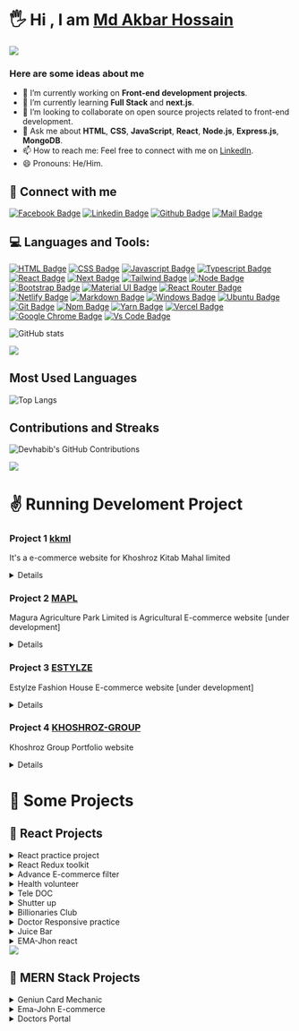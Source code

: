 # 🖐 Hi , I am [Md Akbar Hossain](https://mdakbarhossain1.github.io/mdakbarhossain/)

<!--horizontal divider (gradient)-->
<img src="https://user-images.githubusercontent.com/73097560/115834477-dbab4500-a447-11eb-908a-139a6edaec5c.gif">

<!-- ![Github Cover]() -->

### Here are some ideas about me

- 🔭 I’m currently working on **Front-end development projects**.
- 🌱 I’m currently learning **Full Stack** and **next.js**.
- 👯 I’m looking to collaborate on open source projects related to front-end development.
- 💬 Ask me about **HTML**, **CSS**, **JavaScript**, **React**, **Node.js**, **Express.js**, **MongoDB**.
- 📫 How to reach me: Feel free to connect with me on [LinkedIn](https://www.linkedin.com/in/md-akbar-hossain/).
- 😄 Pronouns: He/Him.

## 🚀 Connect with me

[![Facebook Badge](https://img.shields.io/badge/Facebook-1877F2?style=for-the-badge&logo=facebook&logoColor=white)](https://facebook.com/akbar.shovo.1)
[![Linkedin Badge](https://img.shields.io/badge/LinkedIn-0077B5?style=for-the-badge&logo=linkedin&logoColor=white)](https://linkedin.com/in/md-akbar-hossain)
[![Github Badge](https://img.shields.io/badge/GitHub-100000?style=for-the-badge&logo=github&logoColor=white)](https://github.com/mdakbarhossain1)
[![Mail Badge](https://img.shields.io/badge/Gmail-D14836?style=for-the-badge&logo=gmail&logoColor=white)](mailto:mdakbarhossain16@gmail.com)

## 💻 Languages and Tools:

[![HTML Badge](https://img.shields.io/badge/HTML5-E34F26?style=for-the-badge&logo=html5&logoColor=white)](https://github.com/mdakbarhossain1)
[![CSS Badge](https://img.shields.io/badge/CSS3-1572B6?style=for-the-badge&logo=css3&logoColor=white)](https://github.com/mdakbarhossain1)
[![Javascript Badge](https://img.shields.io/badge/JavaScript-F7DF1E?style=for-the-badge&logo=javascript&logoColor=black)](https://github.com/mdakbarhossain1)
[![Typescript Badge](https://img.shields.io/badge/typeScript-0078D6?style=for-the-badge&logo=typeScript&logoColor=white)](https://github.com/mdakbarhossain1)
[![React Badge](https://img.shields.io/badge/React-20232A?style=for-the-badge&logo=react&logoColor=61DAFB)](https://github.com/mdakbarhossain1)
[![Next Badge](https://img.shields.io/badge/NextJS-000?style=for-the-badge&logo=nextjs&logoColor=61DAFB)](https://github.com/mdakbarhossain1)
[![Tailwind Badge](https://img.shields.io/badge/Tailwind_CSS-38B2AC?style=for-the-badge&logo=tailwind-css&logoColor=white)](https://github.com/mdakbarhossain1)
[![Node Badge](https://img.shields.io/badge/Node.js-43853D?style=for-the-badge&logo=node.js&logoColor=white)](https://github.com/mdakbarhossain1)
[![Bootstrap Badge](https://img.shields.io/badge/Bootstrap-563D7C?style=for-the-badge&logo=bootstrap&logoColor=white)](https://github.com/mdakbarhossain1)
[![Material UI Badge](https://img.shields.io/badge/Material--UI-0081CB?style=for-the-badge&logo=material-ui&logoColor=white)](https://github.com/mdakbarhossain1)
[![React Router Badge](https://img.shields.io/badge/React_Router-CA4245?style=for-the-badge&logo=react-router&logoColor=white)](https://github.com/mdakbarhossain1)
[![Netlify Badge](https://img.shields.io/badge/Netlify-00C7B7?style=for-the-badge&logo=netlify&logoColor=white)](https://github.com/mdakbarhossain1)
[![Markdown Badge](https://img.shields.io/badge/Markdown-000000?style=for-the-badge&logo=markdown&logoColor=white)](https://github.com/mdakbarhossain1)
[![Windows Badge](https://img.shields.io/badge/Windows-0078D6?style=for-the-badge&logo=windows&logoColor=white)](https://github.com/mdakbarhossain1)
[![Ubuntu Badge](https://img.shields.io/badge/Ubuntu-E95420?style=for-the-badge&logo=ubuntu&logoColor=white)](https://github.com/mdakbarhossain1)
[![Git Badge](https://img.shields.io/badge/git-f34f29?style=for-the-badge&logo=git&logoColor=white)](https://github.com/mdakbarhossain1)
[![Npm Badge](https://img.shields.io/badge/npm-d7141a?style=for-the-badge&logo=npm&logoColor=white)](https://github.com/mdakbarhossain1)
[![Yarn Badge](https://img.shields.io/badge/yarn-0078D6?style=for-the-badge&logo=yarn&logoColor=white)](https://github.com/mdakbarhossain1)
[![Vercel Badge](https://img.shields.io/badge/vercel-000?style=for-the-badge&logo=vercel&logoColor=white)](https://github.com/mdakbarhossain1)
[![Google Chrome Badge](https://img.shields.io/badge/google_chrome-556532?style=for-the-badge&logo=googlechrome&logoColor=white)](https://github.com/mdakbarhossain1)
[![Vs Code Badge](https://img.shields.io/badge/Visual_Studio_Code-0078D6?style=for-the-badge&logo=visualstudiocode&logoColor=white)](https://github.com/mdakbarhossain1)

![GitHub stats](https://github-readme-stats.vercel.app/api?username=mdakbarhossain1&show_icons=true&theme=radical)

<!--horizontal divider (gradient)-->
<img src="https://user-images.githubusercontent.com/73097560/115834477-dbab4500-a447-11eb-908a-139a6edaec5c.gif">

## Most Used Languages

![Top Langs](https://github-readme-stats.vercel.app/api/top-langs/?username=mdakbarhossain1&layout=compact&theme=radical)

## Contributions and Streaks

![Devhabib's GitHub Contributions](https://github-readme-streak-stats.herokuapp.com/?user=mdakbarhossain1&theme=radical)

<!--horizontal divider (gradient)-->
<img src="https://user-images.githubusercontent.com/73097560/115834477-dbab4500-a447-11eb-908a-139a6edaec5c.gif">

# ✌️ Running Develoment Project

### Project 1 [kkml](https://www.khoshrozltd.com/)

It's a e-commerce website for Khoshroz Kitab Mahal limited

<details>
    Technology Use  : Laravel & PHP
</details>

### Project 2 [MAPL](https://maguraagriculture.com/)

Magura Agriculture Park Limited is Agricultural E-commerce website [under development]

<details>
    Technology Use  : Laravel & PHP
</details>

### Project 3 [ESTYLZE](https://www.estylzefashion.com/)

Estylze Fashion House E-commerce website [under development]

<details>
    Technology Use  : Laravel & PHP
</details>

### Project 4 [KHOSHROZ-GROUP](http://khoshrozgroup.com/)

Khoshroz Group Portfolio website

<details>
    Technology Use  : React Swiper js
</details>

# 🚀 Some Projects

## 📢 React Projects

<details>
<summary>React practice project</summary>

1. Live Demo : https://react-sm-projects.vercel.app/
2. Github Link : https://github.com/mdakbarhossain1/reactSmProjects
3. Technology : ReactJS = Calculator, Testimonial, Accordion, Form Validation
</details>

<details>
<summary>React Redux toolkit</summary>

1. Github Code: https://github.com/mdakbarhossain1/reactReduxToolkit
2. Technology : ReactJS, Redux Toolkit, basic data fetching and counter app with redux toolkit
</details>

<details>
<summary>Advance E-commerce filter</summary>

1. Live Demo : https://e-commerce-advance-filter-react.vercel.app/
2. Github Code: https://github.com/mdakbarhossain1/eCommerceAdvanceFilterReact
3. Technology : ReactJS, Map & Filter with React Method.
</details>

<details>
<summary>Health volunteer</summary>
  
1. Live Demo : https://health-volunteer.vercel.app/
2. Github Code: https://github.com/mdakbarhossain1/health-volunteer
3. Technology : ReactJS, React Router DOM, Random color, Firebase, Bootstrap.
</details>

<details>
<summary>Tele DOC</summary>
  
1. Live Demo : https://tele--doc.web.app/
2. Github Code: https://github.com/mdakbarhossain1/tele-doc
3. Technology : ReactJS, React Router DOM, React Bootstrap, Firebase Auth,  Email Goolge github Login
</details>
  
<details>
<summary>Shutter up</summary>
  
1. Live Demo :https://shutter-up-as.netlify.app/home
2. Github Code: https://github.com/mdakbarhossain1/shutter-up
3. Technology : ReactJS, React Router DOM, React Bootstrap, FakeDB, 
</details>

<details>
<summary>Billionaries Club</summary>

1. Live Demo : https://billionaries-club.netlify.app/
2. Github Code: https://github.com/mdakbarhossain1/billionaries-club
3. Technology : ReactJS, basic React
</details>

<details>
<summary>Doctor Responsive practice</summary>

1. Live Demo : https://doctors-responsive.netlify.app/
2. Github Code: https://github.com/mdakbarhossain1/doctors-responsive-practice
3. Technology : ReactJS, React Router DOM, React Bootstrap,
</details>

<details>
<summary>Juice Bar</summary>

1. Live Demo: https://osam-juice-bar-as.netlify.app/
2. Github Code: https://github.com/mdakbarhossain1/osam-juice-bar
3. Technology : ReactJS, React Router DOM, React Bootstrap, Public Free API
</details>

<details>
<summary>EMA-Jhon react</summary>

1. Live Demo: https://ema-jhon-as.netlify.app/
2. Github Code: https://github.com/mdakbarhossain1/ema-jhon
3. Technology : ReactJS,Bootstrap, Baby E-commerce
</details>

<!--horizontal divider (gradient)-->
<img src="https://user-images.githubusercontent.com/73097560/115834477-dbab4500-a447-11eb-908a-139a6edaec5c.gif">

## 📢 MERN Stack Projects

<details>
<summary>Geniun Card Mechanic</summary>
  
1. Live Demo: https://genius-car-mechanics-as.web.app/
2. Github Code Client : https://github.com/mdakbarhossain1/genius-car-m
3. Github Code Server : https://github.com/mdakbarhossain1/genious-car-mechanic-server
3. Technology : ReactJS, React Router DOM, React Bootstrap,  Node.js, Express.js, MongoDB etc...
</details>

<details>
<summary>Ema-John E-commerce</summary>
  
1. Live Demo: https://ema-john-auth-app.web.app/
2. Github Code Client : https://github.com/mdakbarhossain1/ema-john-auth
3. Github Code Server : https://github.com/mdakbarhossain1/ema-jhon-server
4. Technology : ReactJS, React Router DOM, React Bootstrap,  Node.js, Express.js, MongoDB etc...
</details>

<details>
<summary>Doctors Portal</summary>
  
1. Live Demo: https://doctors-portal-101.web.app/
2. Github Code Client : https://github.com/mdakbarhossain1/doctors-protal-client
3. Github Code Server : https://github.com/mdakbarhossain1/doctors-portal-server
4. Technology : ReactJS, React Router DOM, React Bootstrap,  Node.js, Express.js, MongoDB etc...

<details>
<summary>Bongo Tourist</summary>
  
1. Live Demo : https://bongotoursist.web.app/
2. Github Code Client : https://github.com/mdakbarhossain1/bongo-touriest
3. Github Code Server Link: https://github.com/mdakbarhossain1/bongo-touriest-server
4. Technologies: React JS, Node JS, Express JS, MongoDB, Tailwind CSS etc...
</details>

<details>
<summary>Jasmin Perfume</summary>
   
1. Live Demo : https://jasmine-101.web.app/
2. Github Code Client : https://github.com/mdakbarhossain1/jasmine-perfume
3. Github Code Server Link: https://github.com/mdakbarhossain1/jasmine-serverbongo-touriest-server
4. Technologies: React JS, Node JS, Express JS, MongoDB, Tailwind CSS etc...
</details>

<details>
<summary>Vpharma React js [UD]</summary>

1. Live Link : https://vpharma.vercel.app/
2. Github Link Client and server : https://github.com/mdakbarhossain1/vpharma
3. Technologies: React JS, Node JS, Express JS, MongoDB, Tailwind CSS etc... Under Development
</details>

<details>
<summary>Travel Booking [UD]</summary>
   
1. Github Link Client and server : https://github.com/mdakbarhossain1/tavelBooking
2. Technologies: React JS, Node JS, Express JS, MongoDB, Tailwind CSS etc... Under Development
</details>

<details>
<summary>Full stack e-commerce e-shop [UD]</summary>
   
1. Github Link Client and server : https://github.com/mdakbarhossain1/eshop
2. Technologies: React JS, Redux toolkit, Node JS, Express JS, MongoDB, Tailwind CSS etc... Under Development
</details>

<!--horizontal divider (gradient)-->
<img src="https://user-images.githubusercontent.com/73097560/115834477-dbab4500-a447-11eb-908a-139a6edaec5c.gif">

## 📢 Next Js

<details>
<summary>Invoice App</summary>
   
1. Github Link : https://github.com/mdakbarhossain1/invoice_next_js
2. Live demo link : https://invoice-next-js-nine.vercel.app/
2. Technologies: Next js Basic Invoice 
</details>

<details>
<summary>My Flix</summary>
   
1. Live demo link : https://my-flix-eta.vercel.app/
2. Github Link : https://github.com/mdakbarhossain1/my-flix
3. Technologies: Next js Roouting Data fetching 
</details>

<details>
<summary>Chill Chillox</summary>
   
1. Github Link : https://github.com/mdakbarhossain1/chill_chillox_nextJs
2. Technologies: Next js Basic 
</details>

<!--horizontal divider (gradient)-->
<img src="https://user-images.githubusercontent.com/73097560/115834477-dbab4500-a447-11eb-908a-139a6edaec5c.gif">

## 📢 React Native App EXPO

<details>
<summary>React Native andriod App Todo</summary>
   
1. Github Link : https://github.com/mdakbarhossain1/React-native-todo
2. Technologies: React Native Todo with expo  
</details>

<details>
<summary>React Native andriod App Unit Counter</summary>
   
1. Github Link : https://github.com/mdakbarhossain1/unit-conterter
2. Technologies: React Native Unit Counter with expo  
</details>

<!--horizontal divider (gradient)-->
<img src="https://user-images.githubusercontent.com/73097560/115834477-dbab4500-a447-11eb-908a-139a6edaec5c.gif">

## 📢 Vanilla Javascript Projects

<details>
<summary>Daily task with search filter</summary>

1. Live Demo: https://mdakbarhossain1.github.io/dailyTask-withSearch/
2. Github Code: https://github.com/mdakbarhossain1/dailyTask-withSearch
3. Technology : Vaniila JS
</details>

<details>
<summary>Ajax basic CRUD</summary>

1. Live Demo: https://mdakbarhossain1.github.io/ajaxBasicCurd/
2. Github Code: https://github.com/mdakbarhossain1/ajaxBasicCurd
3. Technology : Vaniila JS, Local storages,
</details>

<details>
<summary>Amar Shop</summary>

1. Live Demo: https://amar-shop-as-shovo.netlify.app/
2. Github Code: https://github.com/mdakbarhossain1/amar-shope
3. Technology : Vaniila JS
</details>

<details>
<summary>Mac-book-pro </summary>

1. Live Demo: https://as-mac-book-pro.netlify.app/
2. Github Code: https://github.com/mdakbarhossain1/mac-book-pro
3. Technology : Vaniila JS
</details>

<details>
<summary>OTP pin matcher </summary>

1. Live Demo: https://mdakbarhossain1.github.io/pin-matcher/
2. Github Code: https://github.com/mdakbarhossain1/pin-matcher
3. Technology : Vaniila JS
</details>

<details>
<summary>Shopping Cart</summary>

1. Live Demo: https://as-shoping-carts.netlify.app/
2. Github Code: https://github.com/mdakbarhossain1/shoping-cart
3. Technology : Vaniila JS
</details>

<details>
<summary>Bank App  </summary>

1. Live Demo: https://mdakbarhossain1.github.io/bank-amount/
2. Github Code: https://github.com/mdakbarhossain1/bank-amount
3. Technology : Vaniila JS
</details>

<details>
<summary>favorite Food</summary>

1. Live Demo: https://mdakbarhossain1.github.io/favorite-food/
2. Github Code: https://github.com/mdakbarhossain1/favorite-food
3. Technology : Vaniila JS Public API use
</details>

<details>
<summary>Slide Api</summary>

1. Live Demo : https://image-slider-as.netlify.app/
2. Github Code : https://github.com/mdakbarhossain1/slider-api
3. Technology : Vaniila JS
</details>

<details>
<summary>Weather API</summary>

1. Live Demo : https://mdakbarhossain1.github.io/weather-app/
2. Github Code : https://github.com/mdakbarhossain1/weather-app
3. Technology : Vaniila JS
</details>

<details>

<!--horizontal divider (gradient)-->
<img src="https://user-images.githubusercontent.com/73097560/115834477-dbab4500-a447-11eb-908a-139a6edaec5c.gif">

## 📢 HTML CSS Responsive

<details>
<summary>Responsive Leaderboard</summary>

1. Live Demo: https://mdakbarhossain1.github.io/responsive-leader-board/
2. Github Code: https://github.com/mdakbarhossain1/responsive-leader-board
3. Technology : HTML Css
</details>

<details>
<summary>Responsive Football</summary>

1. Live Demo: https://mdakbarhossain1.github.io/responsive-football/
2. Github Code: https://github.com/mdakbarhossain1/responsive-football
3. Technology : HTML Css
</details>

<details>
<summary>Panda Commerce</summary>

1. Live Demo: https://mdakbarhossain1.github.io/Panda-Commerce/
2. Github Code: https://github.com/mdakbarhossain1/Panda-Commerce
3. Technology : HTML Css Responsive
</details>

<details>
<summary>Honda CBR </summary>

1. Live Demo: https://github.com/mdakbarhossain1/honda-cbr
2. Github Code: https://mdakbarhossain1.github.io/honda-cbr/
3. Technology : HTML Css Responsive
</details>

<details>
<summary>Texi Service </summary>

1. Live Demo: https://mdakbarhossain1.github.io/Taxi-service/
2. Github Code: https://github.com/mdakbarhossain1/Taxi-service
3. Technology : HTML Css Responsive
</details>

<details>
<summary>Fashion</summary>

1. Live Demo: https://mdakbarhossain1.github.io/fashion/
2. Github Code: https://github.com/mdakbarhossain1/fashion
3. Technology : HTML Css
</details>

<details>
<summary>Email Template Design</summary>

1. Live Demo: https://mdakbarhossain1.github.io/test-html-email-template/
2. Github Code: https://github.com/mdakbarhossain1/test-html-email-template
3. Technology : HTML Css Table Layout
</details>

<details>
<summary>Dashboard Html css</summary>

1. Live Demo: https://dashboard-as.netlify.app/
2. Github Code: https://github.com/mdakbarhossain1/dashboard
3. Technology : HTML Css
</details>

<details>
<summary>ghost agency Animation</summary>

1. Live Demo: https://ghost-agency.netlify.app/
2. Github Code: https://github.com/mdakbarhossain1/ghost-agency
3. Technology : HTML Css
</details>

<details>
<summary>Save your time</summary>

1. Live Demo: https://mdakbarhossain1.github.io/save-your-time/
2. Github Code: https://github.com/mdakbarhossain1/save-your-time
3. Technology : HTML Css
</details>

<details>
<summary>Bangladesh</summary>

1. Live Demo: https://mdakbarhossain1.github.io/Bangladesh/
2. Github Code: https://github.com/mdakbarhossain1/Bangladesh
3. Technology : HTML Css
</details>

<details>
<summary>Food network </summary>

1. Live Demo: https://github.com/mdakbarhossain1/Food-Network
2. Github Code: https://mdakbarhossain1.github.io/Food-Network/
3. Technology : HTML Css
</details>

<details>
<summary>developer Portfolio</summary>

1. Live Demo: https://mdakbarhossain1.github.io/developer-protfolio/
2. Github Code: https://github.com/mdakbarhossain1/developer-protfolio
3. Technology : HTML Css
</details>

<details>
<summary>Card Animation </summary>

1. Live Demo: https://mdakbarhossain1.github.io/card/
2. Github Code: https://github.com/mdakbarhossain1/card
3. Technology : HTML Css
</details>
